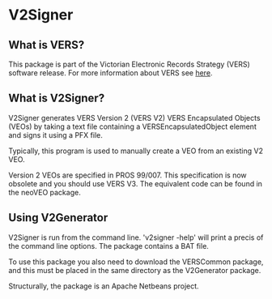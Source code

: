 # V2Signer

## What is VERS?

This package is part of the Victorian Electronic Records Strategy (VERS)
software release. For more information about VERS see
[here](https://prov.vic.gov.au/recordkeeping-government/vers).

## What is V2Signer?

V2Signer generates VERS Version 2 (VERS V2) VERS Encapsulated Objects (VEOs)
by taking a text file containing a VERSEncapsulatedObject element and signs it using a PFX file.

Typically, this program is used to manually create a VEO from an existing V2 VEO.

Version 2 VEOs are specified in PROS 99/007. This specification is now obsolete
and you should use VERS V3. The equivalent code can be found in the neoVEO
package.

## Using V2Generator

V2Signer is run from the command line. 'v2signer -help' will print a
precis of the command line options. The package contains a BAT file.

To use this package you also need to download the VERSCommon package, and this
must be placed in the same directory as the V2Generator package.

Structurally, the package is an Apache Netbeans project.

